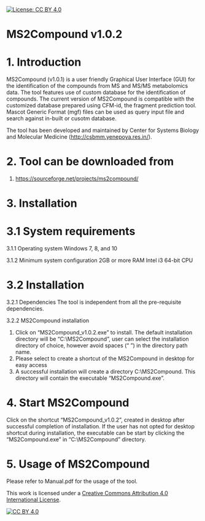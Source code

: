 [![License: CC BY 4.0](https://img.shields.io/badge/License-CC%20BY%204.0-lightgrey.svg)](https://creativecommons.org/licenses/by/4.0/)

# MS2Compound v1.0.2
# 1. Introduction
MS2Compound (v1.0.1) is a user friendly Graphical User Interface (GUI) for the identification of the compounds from MS and MS/MS metabolomics data. The tool features use of custom database for the identification of compounds. 
The current version of MS2Compound is compatible with the customized database prepared using CFM-id, the fragment prediction tool. Mascot Generic Format (mgf) files can be used as query input file and search against in-built or cusotm database. 

The tool has been developed and maintained by Center for Systems Biology and Molecular Medicine (http://csbmm.yenepoya.res.in/). 

# 2. Tool can be downloaded from
1. https://sourceforge.net/projects/ms2compound/

# 3. Installation
# 	3.1 System requirements
3.1.1 Operating system
	Windows 7, 8, and 10

3.1.2 Minimum system configuration
	2GB or more RAM
	Intel i3 64-bit CPU 
# 	3.2 Installation
3.2.1 Dependencies
	The tool is independent from all the pre-requisite dependencies.

3.2.2 MS2Compound installation
1. Click on “MS2Compound_v1.0.2.exe” to install. The default installation directory will be “C:\MS2Compound”, user can select the installation directory of choice, however avoid spaces (“ ”) in the directory path name.
2. Please select to create a shortcut of the MS2Compound in desktop for easy access	
3. A successful installation will create a directory C:\MS2Compound. This directory will contain the executable “MS2Compound.exe”.

# 4. Start MS2Compound

Click on the shortcut “MS2Compound_v1.0.2”, created in desktop after successful completion of installation. If the user has not opted for desktop shortcut during installation, the executable can be start by clicking the “MS2Compound.exe” in “C:\MS2Compound” directory.

# 5. Usage of MS2Compound

Please refer to Manual.pdf for the usage of the tool.



This work is licensed under a [Creative Commons Attribution 4.0 International
License][cc-by].

[![CC BY 4.0][cc-by-image]][cc-by]

[cc-by]: http://creativecommons.org/licenses/by/4.0/
[cc-by-image]: https://i.creativecommons.org/l/by/4.0/88x31.png
[cc-by-shield]: https://img.shields.io/badge/License-CC%20BY%204.0-lightgrey.svg
